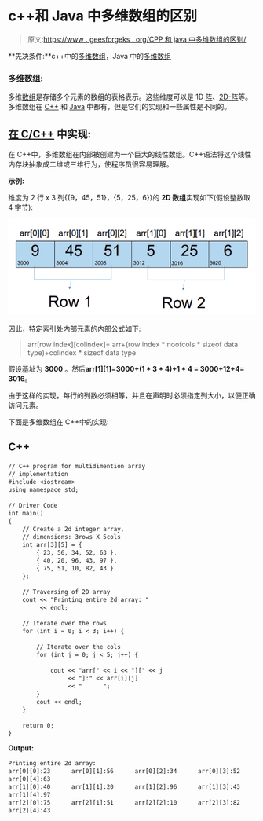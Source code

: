 # c++和 Java 中多维数组的区别

> 原文:[https://www . geesforgeks . org/CPP 和 java 中多维数组的区别/](https://www.geeksforgeeks.org/difference-between-multidimensional-array-in-cpp-and-java/)

**先决条件:**c++中的[多维数组](https://www.geeksforgeeks.org/multidimensional-arrays-c-cpp/)，Java 中的[多维数组](https://www.geeksforgeeks.org/multidimensional-arrays-in-java/)

### <u>多维数组</u>:

多维[数组](https://www.geeksforgeeks.org/array-data-structure/)是存储多个元素的数组的表格表示。这些维度可以是 1D [阵](https://www.geeksforgeeks.org/introduction-to-arrays/)、[2D-阵](https://www.geeksforgeeks.org/multidimensional-arrays-c-cpp/)等。多维数组在 [C++](https://www.geeksforgeeks.org/c-plus-plus/) 和 [Java](https://www.geeksforgeeks.org/java/) 中都有，但是它们的实现和一些属性是不同的。

## **<u>在 C/C++</u> 中实现:**

在 C++中，多维数组在内部被创建为一个巨大的线性数组。C++语法将这个线性内存块抽象成二维或三维行为，使程序员很容易理解。

**示例:**

维度为 2 行 x 3 列{{9，45，51}，{5，25，6}}的 **2D 数组**实现如下(假设整数取 4 字节):

[![](img/46277e483c5d6c7ad70c4d133e5b4cfc.png)](https://media.geeksforgeeks.org/wp-content/uploads/20210202172129/image20210202115122.png)

因此，特定索引处内部元素的内部公式如下:

> arr[row index][colindex]= arr+(row index * noofcols * sizeof data type)+colindex * sizeof data type

假设基址为 **3000** 。然后**arr[1][1]=**3000+(1 * 3 * 4)+1 * 4 = 3000+12+4**= 3016**。

由于这样的实现，每行的列数必须相等，并且在声明时必须指定列大小，以便正确访问元素。

下面是多维数组在 C++中的实现:

## C++

```
// C++ program for multidimention array
// implementation
#include <iostream>
using namespace std;

// Driver Code
int main()
{
    // Create a 2d integer array,
    // dimensions: 3rows X 5cols
    int arr[3][5] = {
        { 23, 56, 34, 52, 63 },
        { 40, 20, 96, 43, 97 },
        { 75, 51, 10, 82, 43 }
    };

    // Traversing of 2D array
    cout << "Printing entire 2d array: "
         << endl;

    // Iterate over the rows
    for (int i = 0; i < 3; i++) {

        // Iterate over the cols
        for (int j = 0; j < 5; j++) {

            cout << "arr[" << i << "][" << j
                 << "]:" << arr[i][j]
                 << "      ";
        }
        cout << endl;
    }

    return 0;
}
```

**Output:** 

```
Printing entire 2d array: 
arr[0][0]:23      arr[0][1]:56      arr[0][2]:34      arr[0][3]:52      arr[0][4]:63      
arr[1][0]:40      arr[1][1]:20      arr[1][2]:96      arr[1][3]:43      arr[1][4]:97      
arr[2][0]:75      arr[2][1]:51      arr[2][2]:10      arr[2][3]:82      arr[2][4]:43
```